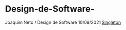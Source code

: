 # Design-de-Software-
Joaquim Neto / Design de Software 
10/09/2021
[Singleton](https://github.com/NetoBarbosaX/Design-de-Software-/tree/main/Design-de-Software/src/Singleton)
